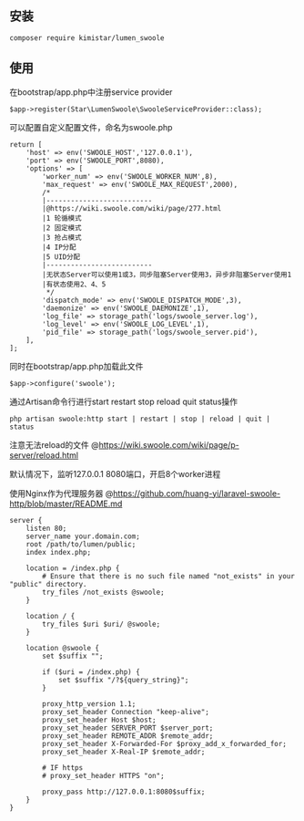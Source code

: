 ## 安装
```
composer require kimistar/lumen_swoole
```

## 使用

在bootstrap/app.php中注册service provider
```
$app->register(Star\LumenSwoole\SwooleServiceProvider::class);
```

可以配置自定义配置文件，命名为swoole.php
```
return [
    'host' => env('SWOOLE_HOST','127.0.0.1'),
    'port' => env('SWOOLE_PORT',8080),
    'options' => [
        'worker_num' => env('SWOOLE_WORKER_NUM',8),
        'max_request' => env('SWOOLE_MAX_REQUEST',2000),
        /*
        |--------------------------
        |@https://wiki.swoole.com/wiki/page/277.html
        |1 轮循模式
        |2 固定模式
        |3 抢占模式
        |4 IP分配
        |5 UID分配
        |--------------------------
        |无状态Server可以使用1或3，同步阻塞Server使用3，异步非阻塞Server使用1
        |有状态使用2、4、5
         */
        'dispatch_mode' => env('SWOOLE_DISPATCH_MODE',3),
        'daemonize' => env('SWOOLE_DAEMONIZE',1),
        'log_file' => storage_path('logs/swoole_server.log'),
        'log_level' => env('SWOOLE_LOG_LEVEL',1), 
        'pid_file' => storage_path('logs/swoole_server.pid'),
    ],
];
```
同时在bootstrap/app.php加载此文件

```
$app->configure('swoole');
```

通过Artisan命令行进行start restart stop reload quit status操作

```
php artisan swoole:http start | restart | stop | reload | quit | status
```

注意无法reload的文件 @https://wiki.swoole.com/wiki/page/p-server/reload.html

默认情况下，监听127.0.0.1 8080端口，开启8个worker进程

使用Nginx作为代理服务器  @https://github.com/huang-yi/laravel-swoole-http/blob/master/README.md

```nginx
server {
    listen 80;
    server_name your.domain.com;
    root /path/to/lumen/public;
    index index.php;

    location = /index.php {
        # Ensure that there is no such file named "not_exists" in your "public" directory.
        try_files /not_exists @swoole;
    }

    location / {
        try_files $uri $uri/ @swoole;
    }

    location @swoole {
        set $suffix "";
        
        if ($uri = /index.php) {
            set $suffix "/?${query_string}";
        }
    
        proxy_http_version 1.1;
        proxy_set_header Connection "keep-alive";
        proxy_set_header Host $host;
        proxy_set_header SERVER_PORT $server_port;
        proxy_set_header REMOTE_ADDR $remote_addr;
        proxy_set_header X-Forwarded-For $proxy_add_x_forwarded_for;
        proxy_set_header X-Real-IP $remote_addr;

        # IF https
        # proxy_set_header HTTPS "on";

        proxy_pass http://127.0.0.1:8080$suffix;
    }
}
```
